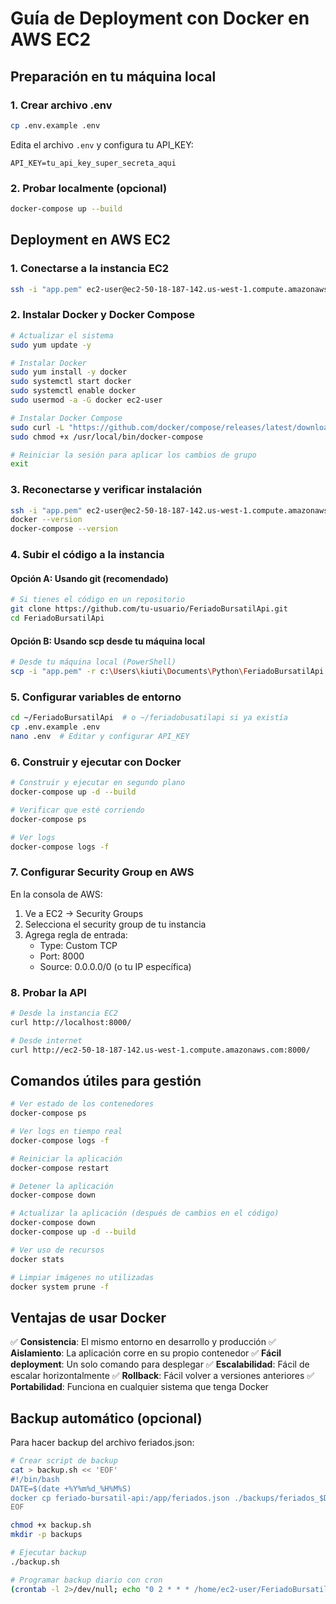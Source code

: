 # Guía de Deployment con Docker en AWS EC2

## Preparación en tu máquina local

### 1. Crear archivo .env
```bash
cp .env.example .env
```

Edita el archivo `.env` y configura tu API_KEY:
```
API_KEY=tu_api_key_super_secreta_aqui
```

### 2. Probar localmente (opcional)
```bash
docker-compose up --build
```

## Deployment en AWS EC2

### 1. Conectarse a la instancia EC2
```bash
ssh -i "app.pem" ec2-user@ec2-50-18-187-142.us-west-1.compute.amazonaws.com
```

### 2. Instalar Docker y Docker Compose
```bash
# Actualizar el sistema
sudo yum update -y

# Instalar Docker
sudo yum install -y docker
sudo systemctl start docker
sudo systemctl enable docker
sudo usermod -a -G docker ec2-user

# Instalar Docker Compose
sudo curl -L "https://github.com/docker/compose/releases/latest/download/docker-compose-$(uname -s)-$(uname -m)" -o /usr/local/bin/docker-compose
sudo chmod +x /usr/local/bin/docker-compose

# Reiniciar la sesión para aplicar los cambios de grupo
exit
```

### 3. Reconectarse y verificar instalación
```bash
ssh -i "app.pem" ec2-user@ec2-50-18-187-142.us-west-1.compute.amazonaws.com
docker --version
docker-compose --version
```

### 4. Subir el código a la instancia

#### Opción A: Usando git (recomendado)
```bash
# Si tienes el código en un repositorio
git clone https://github.com/tu-usuario/FeriadoBursatilApi.git
cd FeriadoBursatilApi
```

#### Opción B: Usando scp desde tu máquina local
```bash
# Desde tu máquina local (PowerShell)
scp -i "app.pem" -r c:\Users\kiuti\Documents\Python\FeriadoBursatilApi ec2-user@ec2-50-18-187-142.us-west-1.compute.amazonaws.com:~/
```

### 5. Configurar variables de entorno
```bash
cd ~/FeriadoBursatilApi  # o ~/feriadobusatilapi si ya existía
cp .env.example .env
nano .env  # Editar y configurar API_KEY
```

### 6. Construir y ejecutar con Docker
```bash
# Construir y ejecutar en segundo plano
docker-compose up -d --build

# Verificar que esté corriendo
docker-compose ps

# Ver logs
docker-compose logs -f
```

### 7. Configurar Security Group en AWS

En la consola de AWS:
1. Ve a EC2 → Security Groups
2. Selecciona el security group de tu instancia
3. Agrega regla de entrada:
   - Type: Custom TCP
   - Port: 8000
   - Source: 0.0.0.0/0 (o tu IP específica)

### 8. Probar la API
```bash
# Desde la instancia EC2
curl http://localhost:8000/

# Desde internet
curl http://ec2-50-18-187-142.us-west-1.compute.amazonaws.com:8000/
```

## Comandos útiles para gestión

```bash
# Ver estado de los contenedores
docker-compose ps

# Ver logs en tiempo real
docker-compose logs -f

# Reiniciar la aplicación
docker-compose restart

# Detener la aplicación
docker-compose down

# Actualizar la aplicación (después de cambios en el código)
docker-compose down
docker-compose up -d --build

# Ver uso de recursos
docker stats

# Limpiar imágenes no utilizadas
docker system prune -f
```

## Ventajas de usar Docker

✅ **Consistencia**: El mismo entorno en desarrollo y producción
✅ **Aislamiento**: La aplicación corre en su propio contenedor
✅ **Fácil deployment**: Un solo comando para desplegar
✅ **Escalabilidad**: Fácil de escalar horizontalmente
✅ **Rollback**: Fácil volver a versiones anteriores
✅ **Portabilidad**: Funciona en cualquier sistema que tenga Docker

## Backup automático (opcional)

Para hacer backup del archivo feriados.json:

```bash
# Crear script de backup
cat > backup.sh << 'EOF'
#!/bin/bash
DATE=$(date +%Y%m%d_%H%M%S)
docker cp feriado-bursatil-api:/app/feriados.json ./backups/feriados_$DATE.json
EOF

chmod +x backup.sh
mkdir -p backups

# Ejecutar backup
./backup.sh

# Programar backup diario con cron
(crontab -l 2>/dev/null; echo "0 2 * * * /home/ec2-user/FeriadoBursatilApi/backup.sh") | crontab -
```